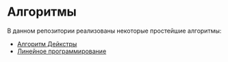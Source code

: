 # Алгоритмы
В данном репозитории реализованы некоторые простейшие алгоритмы:
* [Алгоритм Дейкстры](https://github.com/sobeit-dev/simple_algorithms/tree/main/Dijkstra)
* [Линейное программирование](https://github.com/sobeit-dev/simple_algorithms/tree/main/linearProgramming)

